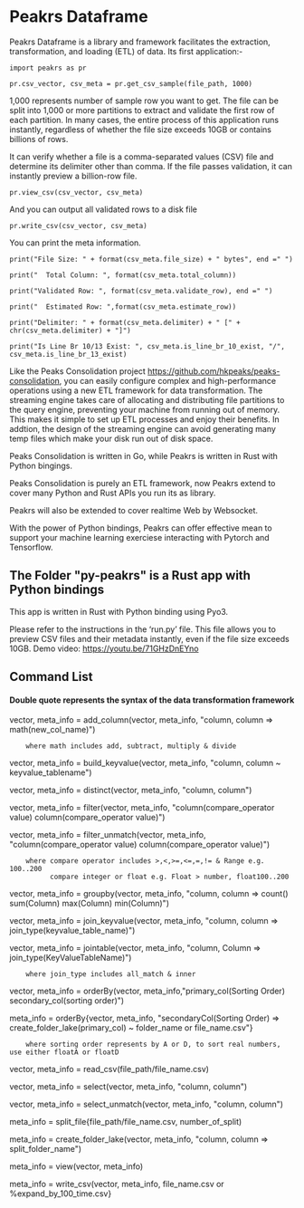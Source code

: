 # Peakrs Dataframe
Peakrs Dataframe is a library and framework facilitates the extraction, transformation, and loading (ETL) of data. Its first application:-

``import peakrs as pr``
  
``pr.csv_vector, csv_meta = pr.get_csv_sample(file_path, 1000)``

1,000 represents number of sample row you want to get. The file can be split into 1,000 or more partitions to extract and validate the first row of each partition. In many cases, the entire process of this application runs instantly, regardless of whether the file size exceeds 10GB or contains billions of rows.

It can verify whether a file is a comma-separated values (CSV) file and determine its delimiter other than comma. If the file passes validation, it can instantly preview a billion-row file. 
 
``pr.view_csv(csv_vector, csv_meta)``

And you can output all validated rows to a disk file

``pr.write_csv(csv_vector, csv_meta)``

You can print the meta information.

``print("File Size: " + format(csv_meta.file_size) + " bytes", end =" ")``

``print("  Total Column: ", format(csv_meta.total_column))``

``print("Validated Row: ", format(csv_meta.validate_row), end =" ")``

``print("  Estimated Row: ",format(csv_meta.estimate_row))``

``print("Delimiter: " + format(csv_meta.delimiter) + " [" + chr(csv_meta.delimiter) + "]")``

``print("Is Line Br 10/13 Exist: ", csv_meta.is_line_br_10_exist, "/", csv_meta.is_line_br_13_exist)``

Like the Peaks Consolidation project https://github.com/hkpeaks/peaks-consolidation, you can easily configure complex and high-performance operations using a new ETL framework for data transformation. The streaming engine takes care of allocating and distributing file partitions to the query engine, preventing your machine from running out of memory. This makes it simple to set up ETL processes and enjoy their benefits. In addtion, the design of the streaming engine can avoid generating many temp files which make your disk run out of disk space.

Peaks Consolidation is written in Go, while Peakrs is written in Rust with Python bingings.

Peaks Consolidation is purely an ETL framework, now Peakrs extend to cover many Python and Rust APIs you run its as library.

Peakrs will also be extended to cover realtime Web by Websocket.

With the power of Python bindings, Peakrs can offer effective mean to support your machine learning exerciese interacting with Pytorch and Tensorflow.

## The Folder "py-peakrs" is a Rust app with Python bindings

This app is written in Rust with Python binding using Pyo3. 

Please refer to the instructions in the ‘run.py’ file. This file allows you to preview CSV files and their metadata instantly, even if the file size exceeds 10GB. Demo video: https://youtu.be/71GHzDnEYno

## Command List

   #### Double quote represents the syntax of the data transformation framework 

   vector, meta_info = add_column(vector, meta_info, "column, column => math(new_col_name)") 
   
        where math includes add, subtract, multiply & divide
    
   vector, meta_info = build_keyvalue(vector, meta_info, "column, column ~ keyvalue_tablename")
   
   vector, meta_info = distinct(vector, meta_info, "column, column")
 
   vector, meta_info = filter(vector, meta_info, "column(compare_operator value) column(compare_operator value)")
 
   vector, meta_info = filter_unmatch(vector, meta_info, "column(compare_operator value) column(compare_operator value)")

        where compare operator includes >,<,>=,<=,=,!= & Range e.g. 100..200
              compare integer or float e.g. Float > number, float100..200
   
   vector, meta_info = groupby(vector, meta_info, "column, column => count() sum(Column) max(Column) min(Column)")
   
   vector, meta_info = join_keyvalue(vector, meta_info, "column, column => join_type(keyvalue_table_name)")
   
   vector, meta_info = jointable(vector, meta_info, "column, Column => join_type(KeyValueTableName)")

        where join_type includes all_match & inner
   
   vector, meta_info = orderBy(vector, meta_info,"primary_col(Sorting Order) secondary_col(sorting order)")       
  
   meta_info = orderBy{vector, meta_info, "secondaryCol(Sorting Order) => create_folder_lake(primary_col) ~ folder_name or file_name.csv"}

        where sorting order represents by A or D, to sort real numbers, use either floatA or floatD
 
   vector, meta_info = read_csv(file_path/file_name.csv)
   
   vector, meta_info = select(vector, meta_info, "column, column")
   
   vector, meta_info = select_unmatch(vector, meta_info, "column, column")  
   
   meta_info = split_file{file_path/file_name.csv, number_of_split)
   
   meta_info = create_folder_lake(vector, meta_info, "column, column => split_folder_name")
   
   meta_info = view(vector, meta_info)

   meta_info = write_csv(vector, meta_info, file_name.csv or %expand_by_100_time.csv} 


